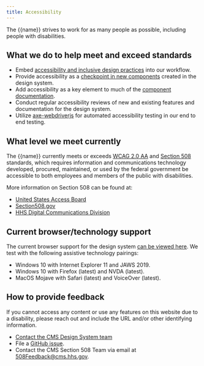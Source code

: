 ```yaml
---
title: Accessibility
---
```

The {{name}} strives to work for as many people as possible, including people with disabilities.

## What we do to help meet and exceed standards

* Embed [accessibility and inclusive design practices](https://accessibility.digital.gov/) into our workflow.
* Provide accessibility as a [checkpoint in new components](https://github.com/CMSgov/design-system/blob/master/.github/ISSUE_TEMPLATE/component-validation-checklist.md) created in the design system.
* Add accessibility as a key element to much of the [component documentation](https://github.com/CMSgov/design-system/blob/master/guides/WRITING-DOCUMENTATION.md).
* Conduct regular accessibility reviews of new and existing features and documentation for the design system.
* Utilize [axe-webdriverjs](https://github.com/dequelabs/axe-webdriverjs) for automated accessibility testing in our end to end testing.

## What level we meet currently

The {{name}} currently meets or exceeds [WCAG 2.0 AA](https://www.w3.org/TR/WCAG20/) and [Section 508](http://www.section508.gov/) standards, which requires information and communications technology developed, procured, maintained, or used by the federal government be accessible to both employees and members of the public with disabilities.

More information on Section 508 can be found at:

* [United States Access Board](http://www.access-board.gov/508.htm)
* [Section508.gov](http://www.section508.gov)
* [HHS Digital Communications Division](http://www.hhs.gov/web/508)

## Current browser/technology support

The current browser support for the design system [can be viewed here]({{root}}/startup/browser-support/). We test with the following assistive technology pairings:

* Windows 10 with Internet Explorer 11 and JAWS 2019.
* Windows 10 with Firefox (latest) and NVDA (latest).
* MacOS Mojave with Safari (latest) and VoiceOver (latest).

## How to provide feedback

If you cannot access any content or use any features on this website due to a disability, please reach out and include the URL and/or other identifying information.

* [Contact the CMS Design System team](https://cms.gov1.qualtrics.com/jfe/form/SV_eqTlI7HbrXthrlX)
* File a [GitHub issue](https://github.com/CMSgov/design-system/issues/new?assignees=&labels=&template=general-issue.md&title=).
* Contact the CMS Section 508 Team via email at [508Feedback@cms.hhs.gov](mailto:508Feedback@cms.hhs.gov).